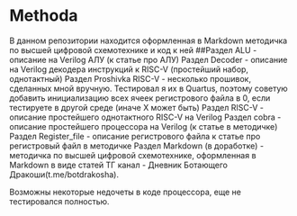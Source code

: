 # Methoda
В данном репозитории находится оформленная в Markdown методичка по высшей цифровой схемотехнике и код к ней
##Раздел ALU - описание на Verilog АЛУ (к статье про АЛУ)
Раздел Decoder - описание на Verilog декодера инструкций к RISC-V (простейший набор, однотактный)
Раздел Proshivka RISC-V - несколько прошивок, сделанных мной вручную. Тестировал я их в Quartus, поэтому советую добавить инициализацию всех ячеек регистрового файла в 0, если тестируете в другой среде (иначе X может быть)
Раздел RISC-V - описание простейшего однотактного RISC-V на Verilog
Раздел cobra - описание простейшего процессора на Verilog (к статье в методичке)
Раздел Register_file - описание регистрового файла к статье про регистровый файл в методичке
Раздел Markdown (в доработке) - методичка по высшей цифровой схемотехнике, оформленная в Markdown в виде статей
ТГ канал - Дневник Ботающего Дракоши(t.me/botdrakosha).


Возможны некоторые недочеты в коде процессора, еще не тестировался полностью.
